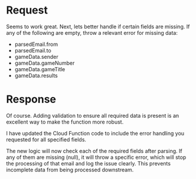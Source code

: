 # Request

Seems to work great. Next, lets better handle if certain fields are missing. If any of the following are empty, throw a relevant error for missing data:

* parsedEmail.from
* parsedEmail.to
* gameData.sender
* gameData.gameNumber
* gameData.gameTitle
* gameData.results

# Response

Of course. Adding validation to ensure all required data is present is an excellent way to make the function more robust.

I have updated the Cloud Function code to include the error handling you requested for all specified fields.

The new logic will now check each of the required fields after parsing. If any of them are missing (null), it will throw a specific error, which will stop the processing of that email and log the issue clearly. This prevents incomplete data from being processed downstream.
